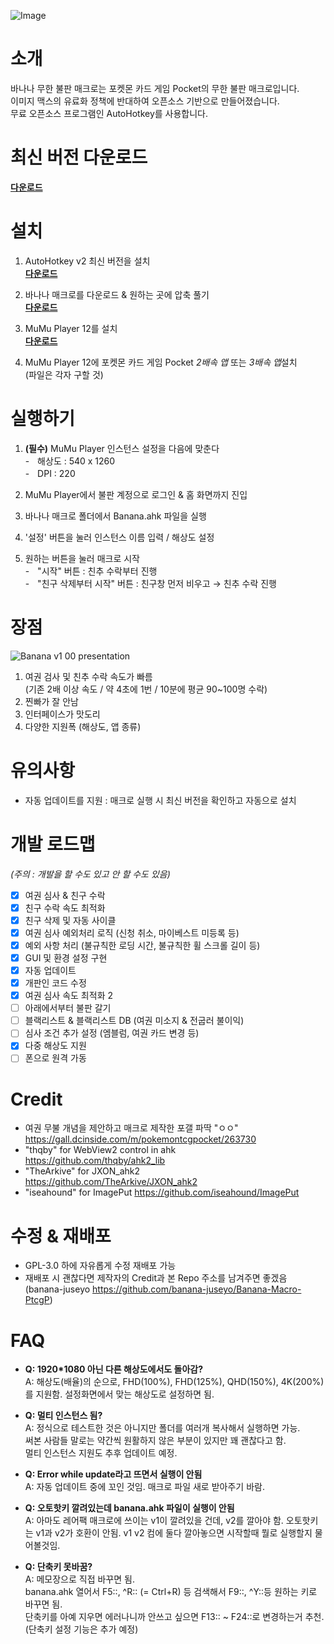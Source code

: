 ![Image](https://github.com/user-attachments/assets/bb015c42-988b-46b5-a8d7-b20a23f89e36)
  
# 소개
바나나 무한 불판 매크로는 포켓몬 카드 게임 Pocket의 무한 불판 매크로입니다.  
이미지 맥스의 유료화 정책에 반대하여 오픈소스 기반으로 만들어졌습니다.  
무료 오픈소스 프로그램인 AutoHotkey를 사용합니다.  

# 최신 버전 다운로드
[**다운로드**](https://github.com/banana-juseyo/Banana-Macro-PtcgP/archive/refs/heads/main.zip)  
  
# 설치
1. AutoHotkey v2 최신 버전을 설치  
[**다운로드**](https://www.autohotkey.com/download/ahk-v2.exe)  
  
2. 바나나 매크로를 다운로드 & 원하는 곳에 압축 풀기  
[**다운로드**](https://github.com/banana-juseyo/Banana-Macro-PtcgP/archive/refs/heads/main.zip)  
  
3. MuMu Player 12를 설치  
[**다운로드**](https://adl.easebar.com/d/g/mumu/c/mumuglobal?type=pc&direct=1)  
  
4.  MuMu Player 12에 포켓몬 카드 게임 Pocket *2배속 앱* 또는 *3배속 앱*설치  
(파일은 각자 구할 것)  


# 실행하기
1. **(필수)** MuMu Player 인스턴스 설정을 다음에 맞춘다  
     -ㅤ해상도 : 540 x 1260  
     -ㅤDPI : 220  
  
2. MuMu Player에서 불판 계정으로 로그인 & 홈 화면까지 진입  
  
3. 바나나 매크로 폴더에서 Banana.ahk 파일을 실행  
  
4. '설정' 버튼을 눌러 인스턴스 이름 입력 / 해상도 설정  
  
5. 원하는 버튼을 눌러 매크로 시작  
     -ㅤ"시작" 버튼 : 친추 수락부터 진행  
     -ㅤ"친구 삭제부터 시작" 버튼 : 친구창 먼저 비우고 → 친추 수락 진행  
  
# 장점  
![Banana v1 00 presentation](https://github.com/user-attachments/assets/e45086e5-18a1-4ace-a460-1fe25f392436)  
   
1. 여권 검사 및 친추 수락 속도가 빠름  
(기존 2배 이상 속도 / 약 4초에 1번 / 10분에 평균 90~100명 수락)  
2. 찐빠가 잘 안남  
3. 인터페이스가 맛도리
4. 다양한 지원폭 (해상도, 앱 종류)
     
# 유의사항
- 자동 업데이트를 지원 : 매크로 실행 시 최신 버전을 확인하고 자동으로 설치  
  
# 개발 로드맵
*(주의 : 개발을 할 수도 있고 안 할 수도 있음)*
 - [x] 여권 심사 & 친구 수락
 - [x] 친구 수락 속도 최적화
 - [x] 친구 삭제 및 자동 사이클
 - [x] 여권 심사 예외처리 로직
 (신청 취소, 마이베스트 미등록 등)
 - [x] 예외 사항 처리
 (불규칙한 로딩 시간, 불규칙한 휠 스크롤 길이 등)
 - [x] GUI 및 환경 설정 구현
 - [x] 자동 업데이트
 - [x] 개판인 코드 수정
 - [x] 여권 심사 속도 최적화 2
 - [ ] 아래에서부터 불판 갈기
 - [ ] 블랙리스트 & 블랙리스트 DB
(여권 미소지 & 전굽러 불이익)
 - [ ] 심사 조건 추가 설정
(엠블럼, 여권 카드 변경 등)
 - [x] 다중 해상도 지원
 - [ ] 폰으로 원격 가동
  
# Credit
- 여권 무불 개념을 제안하고 매크로 제작한 포갤 파딱 "ㅇㅇ"  
https://gall.dcinside.com/m/pokemontcgpocket/263730  
- "thqby" for WebView2 control in ahk  
https://github.com/thqby/ahk2_lib  
- "TheArkive" for JXON_ahk2  
https://github.com/TheArkive/JXON_ahk2
- "iseahound" for ImagePut
https://github.com/iseahound/ImagePut
  
# 수정 & 재배포
- GPL-3.0 하에 자유롭게 수정 재배포 가능
- 재배포 시 괜찮다면 제작자의 Credit과 본 Repo 주소를 남겨주면 좋겠음  
(banana-juseyo https://github.com/banana-juseyo/Banana-Macro-PtcgP)  
  
# FAQ  
- **Q: 1920*1080 아닌 다른 해상도에서도 돌아감?**  
A: 해상도(배율)의 순으로, FHD(100%), FHD(125%), QHD(150%), 4K(200%)를 지원함.
설정화면에서 맞는 해상도로 설정하면 됨.
  
- **Q: 멀티 인스턴스 됨?**  
A: 정식으로 테스트한 것은 아니지만 폴더를 여러개 복사해서 실행하면 가능.  
써본 사람들 말로는 약간씩 원활하지 않은 부분이 있지만 꽤 괜찮다고 함.  
멀티 인스턴스 지원도 추후 업데이트 예정.  
  
- **Q: Error while update라고 뜨면서 실행이 안됨**  
A: 자동 업데이트 중에 꼬인 것임. 매크로 파일 새로 받아주기 바람.  

- **Q: 오토핫키 깔려있는데 banana.ahk 파일이 실행이 안됨**  
A: 아마도 레어팩 매크로에 쓰이는 v1이 깔려있을 건데, v2를 깔아야 함.
오토핫키는 v1과 v2가 호환이 안됨.
v1 v2 컴에 둘다 깔아놓으면 시작할때 뭘로 실행할지 물어볼것임.  
  
- **Q: 단축키 못바꿈?**  
A: 메모장으로 직접 바꾸면 됨.  
banana.ahk 열어서 F5::, ^R:: (= Ctrl+R) 등 검색해서 F9::, ^Y::등 원하는 키로 바꾸면 됨.  
단축키를 아예 지우면 에러나니까 안쓰고 싶으면 F13:: ~ F24::로 변경하는거 추천.  
(단축키 설정 기능은 추가 예정)  
  
